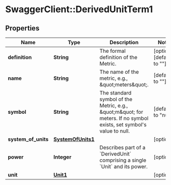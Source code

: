 # SwaggerClient::DerivedUnitTerm1

## Properties
Name | Type | Description | Notes
------------ | ------------- | ------------- | -------------
**definition** | **String** | The formal definition of the Metric. | [optional] [default to &quot;&quot;]
**name** | **String** | The name of the metric, e.g., \&quot;meters\&quot;. | [default to &quot;&quot;]
**symbol** | **String** | The standard symbol of the Metric, e.g., \&quot;m\&quot; for meters. If no symbol exists, set symbol&#39;s value to null. | [default to &quot;null&quot;]
**system_of_units** | [**SystemOfUnits1**](SystemOfUnits1.md) |  | [optional] 
**power** | **Integer** | Describes part of a &#x60;DerivedUnit&#x60; comprising a single &#x60;Unit&#x60; and its power. | [optional] 
**unit** | [**Unit1**](Unit1.md) |  | [optional] 


